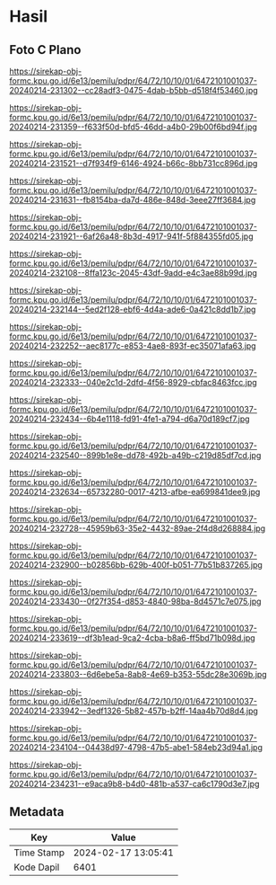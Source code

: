 # Hasil

## Foto C Plano

https://sirekap-obj-formc.kpu.go.id/6e13/pemilu/pdpr/64/72/10/10/01/6472101001037-20240214-231302--cc28adf3-0475-4dab-b5bb-d518f4f53460.jpg

https://sirekap-obj-formc.kpu.go.id/6e13/pemilu/pdpr/64/72/10/10/01/6472101001037-20240214-231359--f633f50d-bfd5-46dd-a4b0-29b00f6bd94f.jpg

https://sirekap-obj-formc.kpu.go.id/6e13/pemilu/pdpr/64/72/10/10/01/6472101001037-20240214-231521--d7f934f9-6146-4924-b66c-8bb731cc896d.jpg

https://sirekap-obj-formc.kpu.go.id/6e13/pemilu/pdpr/64/72/10/10/01/6472101001037-20240214-231631--fb8154ba-da7d-486e-848d-3eee27ff3684.jpg

https://sirekap-obj-formc.kpu.go.id/6e13/pemilu/pdpr/64/72/10/10/01/6472101001037-20240214-231921--6af26a48-8b3d-4917-941f-5f884355fd05.jpg

https://sirekap-obj-formc.kpu.go.id/6e13/pemilu/pdpr/64/72/10/10/01/6472101001037-20240214-232108--8ffa123c-2045-43df-9add-e4c3ae88b99d.jpg

https://sirekap-obj-formc.kpu.go.id/6e13/pemilu/pdpr/64/72/10/10/01/6472101001037-20240214-232144--5ed2f128-ebf6-4d4a-ade6-0a421c8dd1b7.jpg

https://sirekap-obj-formc.kpu.go.id/6e13/pemilu/pdpr/64/72/10/10/01/6472101001037-20240214-232252--aec8177c-e853-4ae8-893f-ec35071afa63.jpg

https://sirekap-obj-formc.kpu.go.id/6e13/pemilu/pdpr/64/72/10/10/01/6472101001037-20240214-232333--040e2c1d-2dfd-4f56-8929-cbfac8463fcc.jpg

https://sirekap-obj-formc.kpu.go.id/6e13/pemilu/pdpr/64/72/10/10/01/6472101001037-20240214-232434--6b4e1118-fd91-4fe1-a794-d6a70d189cf7.jpg

https://sirekap-obj-formc.kpu.go.id/6e13/pemilu/pdpr/64/72/10/10/01/6472101001037-20240214-232540--899b1e8e-dd78-492b-a49b-c219d85df7cd.jpg

https://sirekap-obj-formc.kpu.go.id/6e13/pemilu/pdpr/64/72/10/10/01/6472101001037-20240214-232634--65732280-0017-4213-afbe-ea699841dee9.jpg

https://sirekap-obj-formc.kpu.go.id/6e13/pemilu/pdpr/64/72/10/10/01/6472101001037-20240214-232728--45959b63-35e2-4432-89ae-2f4d8d268884.jpg

https://sirekap-obj-formc.kpu.go.id/6e13/pemilu/pdpr/64/72/10/10/01/6472101001037-20240214-232900--b02856bb-629b-400f-b051-77b51b837265.jpg

https://sirekap-obj-formc.kpu.go.id/6e13/pemilu/pdpr/64/72/10/10/01/6472101001037-20240214-233430--0f27f354-d853-4840-98ba-8d4571c7e075.jpg

https://sirekap-obj-formc.kpu.go.id/6e13/pemilu/pdpr/64/72/10/10/01/6472101001037-20240214-233619--df3b1ead-9ca2-4cba-b8a6-ff5bd71b098d.jpg

https://sirekap-obj-formc.kpu.go.id/6e13/pemilu/pdpr/64/72/10/10/01/6472101001037-20240214-233803--6d6ebe5a-8ab8-4e69-b353-55dc28e3069b.jpg

https://sirekap-obj-formc.kpu.go.id/6e13/pemilu/pdpr/64/72/10/10/01/6472101001037-20240214-233942--3edf1326-5b82-457b-b2ff-14aa4b70d8d4.jpg

https://sirekap-obj-formc.kpu.go.id/6e13/pemilu/pdpr/64/72/10/10/01/6472101001037-20240214-234104--04438d97-4798-47b5-abe1-584eb23d94a1.jpg

https://sirekap-obj-formc.kpu.go.id/6e13/pemilu/pdpr/64/72/10/10/01/6472101001037-20240214-234231--e9aca9b8-b4d0-481b-a537-ca6c1790d3e7.jpg


## Metadata

| Key        | Value               |
| ---------- | ------------------- |
| Time Stamp | 2024-02-17 13:05:41 |
| Kode Dapil | 6401                |



